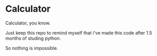 # Calculator
Calculator, you know.

Just keep this repo to remind myself that i've made this code after 1.5 months of studing python.

So nothing is impossible.
